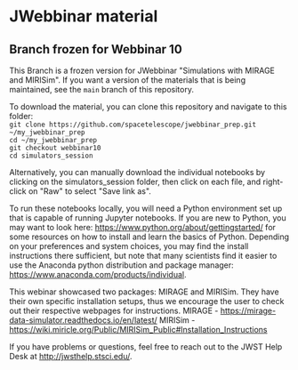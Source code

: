 # JWebbinar material

## Branch frozen for Webbinar 10

This Branch is a frozen version for JWebbinar "Simulations with MIRAGE and MIRISim". If you want a version of the materials that is being maintained, see the `main` branch of this repository.

To download the material, you can clone this repository and navigate to this folder:  
`git clone https://github.com/spacetelescope/jwebbinar_prep.git ~/my_jwebbinar_prep`  
`cd ~/my_jwebbinar_prep`  
`git checkout webbinar10`  
`cd simulators_session`  

Alternatively, you can manually download the individual notebooks by clicking on the simulators_session folder, then click on each file, and right-click on "Raw" to select "Save link as".

To run these notebooks locally, you will need a Python environment set up that is capable of running Jupyter notebooks. If you are new to Python, you may want to look here: https://www.python.org/about/gettingstarted/ for some resources on how to install and learn the basics of Python. Depending on your preferences and system choices, you may find the install instructions there sufficient, but note that many scientists find it easier to use the Anaconda python distribution and package manager: https://www.anaconda.com/products/individual.

This webinar showcased two packages: MIRAGE and MIRISim. They have their own specific installation setups, thus we encourage the user to check out their respective webpages for instructions.
MIRAGE - https://mirage-data-simulator.readthedocs.io/en/latest/
MIRISim - https://wiki.miricle.org/Public/MIRISim_Public#Installation_Instructions

If you have problems or questions, feel free to reach out to the JWST Help Desk at http://jwsthelp.stsci.edu/.
